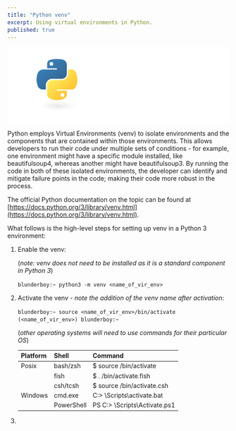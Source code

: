 ```yaml
---
title: "Python venv"
excerpt: Using virtual environments in Python.
published: true
---
```


!["Python Virtual Environments (venv)"](/images/python-logo-for-blog.png)

Python employs Virtual Environments (venv) to isolate environments and the components that are contained within those environments. This allows developers to run their code under multiple sets of conditions - for example, one environment might have a specific module installed, like beautifulsoup4, whereas another might have beautifulsoup3. By running the code in both of these isolated environments, the developer can identify and mitigate failure points in the code; making their code more robust in the process. 

The official Python documentation on the topic can be found at [https://docs.python.org/3/library/venv.html](https://docs.python.org/3/library/venv.html).

What follows is the high-level steps for setting up venv in a Python 3 environment: 

1. Enable the venv:
   
   (*note: venv does not need to be installed as it is a standard component in Python 3*)

   ```blunderboy:~ python3 -m venv <name_of_vir_env>```

2. Activate the venv - *note the addition of the venv name after activation*:

   ```blunderboy:~ source <name_of_vir_env>/bin/activate```
   ```(<name_of_vir_env>) blunderboy:~ ```
   
   (*other operating systems will need to use commands for their particular OS*)


   | Platform | Shell  | Command |
   |----------|--------|---------|
   |Posix	   |bash/zsh|$ source <venv>/bin/activate|
   |          |fish	  |$ . <venv>/bin/activate.fish|
   | 	       |csh/tcsh|$ source <venv>/bin/activate.csh|
   |Windows	 |cmd.exe	|C:\> <venv>\Scripts\activate.bat|
   | 	       |PowerShell|PS C:\> <venv>\Scripts\Activate.ps1|
   
3. 

